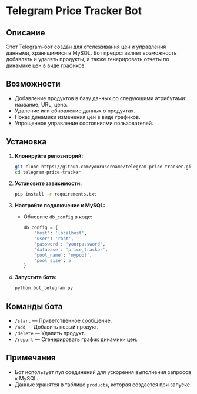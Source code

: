 # Telegram Price Tracker Bot

## Описание

Этот Telegram-бот создан для отслеживания цен и управления данными, хранящимися в MySQL. Бот предоставляет возможность добавлять и удалять продукты, а также генерировать отчеты по динамике цен в виде графиков.

## Возможности

- Добавление продуктов в базу данных со следующими атрибутами: название, URL, цена.
- Удаление или обновление данных о продуктах.
- Показ динамики изменения цен в виде графиков.
- Упрощенное управление состояниями пользователей.

## Установка

1. **Клонируйте репозиторий:**
    ```bash
    git clone https://github.com/yourusername/telegram-price-tracker.git
    cd telegram-price-tracker
    ```

2. **Установите зависимости:**
    ```bash
    pip install -r requirements.txt
    ```

3. **Настройте подключение к MySQL:**
    - Обновите `db_config` в коде:
      ```python
      db_config = {
          'host': 'localhost',
          'user': 'root',
          'password': 'yourpassword',
          'database': 'price_tracker',
          'pool_name': 'mypool',
          'pool_size': 5
      }
      ```

4. **Запустите бота:**
    ```bash
    python bot_telegram.py
    ```

## Команды бота

- `/start` — Приветственное сообщение.
- `/add` — Добавить новый продукт.
- `/delete` — Удалить продукт.
- `/report` — Сгенерировать график динамики цен.

## Примечания

- Бот использует пул соединений для ускорения выполнения запросов к MySQL.
- Данные хранятся в таблице `products`, которая создается при запуске.


